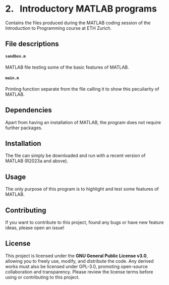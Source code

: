 # 2. &nbsp; Introductory MATLAB programs
Contains the files produced during the MATLAB coding session of the Introduction to Programming course at ETH Zurich.

## File descriptions
#### `sandbox.m`
MATLAB file testing some of the basic features of MATLAB.

#### `main.m`
Printing function separate from the file calling it to show this peculiarity of MATLAB.

## Dependencies
Apart from having an installation of MATLAB, the program does not require further packages.

## Installation
The file can simply be downloaded and run with a recent version of MATLAB (R2023a and above).

## Usage
The only purpose of this program is to highlight and test some features of MATLAB.

## Contributing
If you want to contribute to this project, found any bugs or have new feature ideas, please open an issue!

## License
This project is licensed under the **GNU General Public License v3.0**, allowing you to freely use, modify, and distribute the code. Any derived works must also be licensed under GPL-3.0, promoting open-source collaboration and transparency. Please review the license terms before using or contributing to this project.
